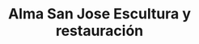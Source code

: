 ---
title: "Alma San Jose Escultura y restauración"
url: /quito/alma-san-jose-escultura-y-restauracion/
shop: Allgemein
---